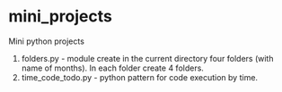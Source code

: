 # mini_projects
Mini python projects

1. folders.py - module create in the current directory four folders (with name of months). In each folder create 4 folders.
2. time_code_todo.py - python pattern for code execution by time.
